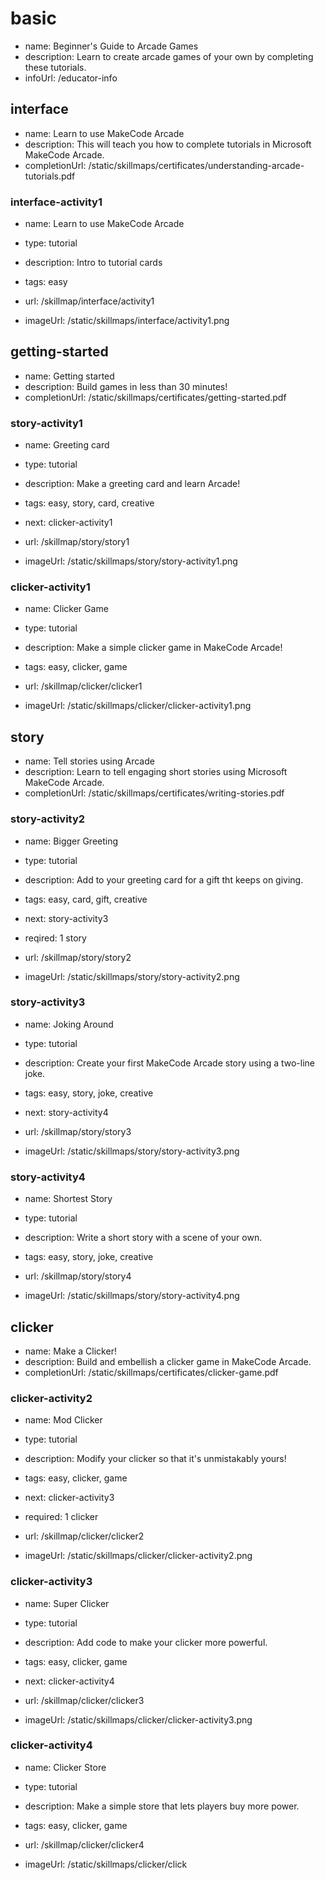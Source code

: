 # basic
* name: Beginner's Guide to Arcade Games
* description: Learn to create arcade games of your own by completing these tutorials.
* infoUrl: /educator-info


## interface
* name: Learn to use MakeCode Arcade
* description: This will teach you how to complete tutorials in Microsoft MakeCode Arcade.
* completionUrl: /static/skillmaps/certificates/understanding-arcade-tutorials.pdf

### interface-activity1

* name: Learn to use MakeCode Arcade
* type: tutorial
* description: Intro to tutorial cards
* tags: easy

* url: /skillmap/interface/activity1 
* imageUrl: /static/skillmaps/interface/activity1.png




## getting-started
* name: Getting started
* description:  Build games in less than 30 minutes!
* completionUrl: /static/skillmaps/certificates/getting-started.pdf

### story-activity1

* name: Greeting card
* type: tutorial
* description: Make a greeting card and learn Arcade!
* tags: easy, story, card, creative
* next: clicker-activity1

* url: /skillmap/story/story1 
* imageUrl: /static/skillmaps/story/story-activity1.png

### clicker-activity1

* name: Clicker Game
* type: tutorial
* description: Make a simple clicker game in MakeCode Arcade!
* tags: easy, clicker, game

* url: /skillmap/clicker/clicker1 
* imageUrl: /static/skillmaps/clicker/clicker-activity1.png

## story
* name: Tell stories using Arcade
* description: Learn to tell engaging short stories using Microsoft MakeCode Arcade.
* completionUrl: /static/skillmaps/certificates/writing-stories.pdf

### story-activity2

* name: Bigger Greeting
* type: tutorial
* description: Add to your greeting card for a gift tht keeps on giving.
* tags: easy, card, gift, creative
* next: story-activity3
* reqired: 1 story

* url: /skillmap/story/story2 
* imageUrl: /static/skillmaps/story/story-activity2.png

### story-activity3

* name: Joking Around
* type: tutorial
* description: Create your first MakeCode Arcade story using a two-line joke.
* tags: easy, story, joke, creative
* next: story-activity4

* url: /skillmap/story/story3 
* imageUrl: /static/skillmaps/story/story-activity3.png


### story-activity4

* name: Shortest Story
* type: tutorial
* description: Write a short story with a scene of your own.
* tags: easy, story, joke, creative

* url: /skillmap/story/story4 
* imageUrl: /static/skillmaps/story/story-activity4.png





## clicker
* name: Make a Clicker! 
* description: Build and embellish a clicker game in MakeCode Arcade.
* completionUrl: /static/skillmaps/certificates/clicker-game.pdf

### clicker-activity2

* name: Mod Clicker
* type: tutorial
* description: Modify your clicker so that it's unmistakably yours! 
* tags: easy, clicker, game
* next: clicker-activity3
* required: 1 clicker

* url: /skillmap/clicker/clicker2 
* imageUrl: /static/skillmaps/clicker/clicker-activity2.png


### clicker-activity3

* name: Super Clicker
* type: tutorial
* description: Add code to make your clicker more powerful. 
* tags: easy, clicker, game
* next: clicker-activity4

* url: /skillmap/clicker/clicker3 
* imageUrl: /static/skillmaps/clicker/clicker-activity3.png


### clicker-activity4

* name: Clicker Store
* type: tutorial
* description: Make a simple store that lets players buy more power. 
* tags: easy, clicker, game


* url: /skillmap/clicker/clicker4 
* imageUrl: /static/skillmaps/clicker/click